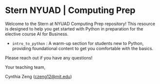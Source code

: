 # Stern NYUAD | Computing Prep

Welcome to the Stern at NYUAD Computing Prep repository! 
This resource is designed to help you get started with Python in preparation for the elective course AI for Business.


- ```intro_to_python``` : A warm-up section for students new to Python, providing foundational content to get you comfortable with the basics.

Please reach out if you have any questions!

Your teaching team,

Cynthia Zeng (czeng12@mit.edu)


